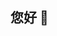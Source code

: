 ## 您好 👋

<!--

🙋‍♀️ 本人北京某大学考古文博学院2022届本科生一枚
🌈 
👩‍💻 这里是本人大学生活使用的个人站点备份和开源的空间
🍿 
🧙 您可以访问一些开源内容，多数是有助于大学生活的。登陆我的账号后可以访问个人站点的全部源码噢2333
-->
